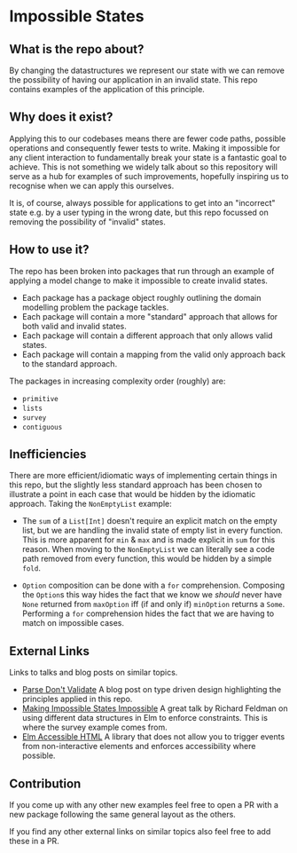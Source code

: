 # Impossible States

## What is the repo about?

By changing the datastructures we represent our state with we can remove the possibility of having our application in 
an invalid state. This repo contains examples of the application of this principle.

## Why does it exist?

Applying this to our codebases means there are fewer code paths, possible operations and consequently fewer tests to write.
Making it impossible for any client interaction to fundamentally break your state is a fantastic goal to achieve. This
is not something we widely talk about so this repository will serve as a hub for examples of such improvements, hopefully
inspiring us to recognise when we can apply this ourselves.

It is, of course, always possible for applications to get into an "incorrect" state e.g. by a user typing in the wrong
date, but this repo focussed on removing the possibility of "invalid" states. 

## How to use it?

The repo has been broken into packages that run through an example of applying a model change to make
it impossible to create invalid states.

- Each package has a package object roughly outlining the domain modelling problem the package tackles.
- Each package will contain a more "standard" approach that allows for both valid and invalid states.
- Each package will contain a different approach that only allows valid states.
- Each package will contain a mapping from the valid only approach back to the standard approach.

The packages in increasing complexity order (roughly) are:
- `primitive`
- `lists`
- `survey`
- `contiguous`

## Inefficiencies

There are more efficient/idiomatic ways of implementing certain things in this repo, but the slightly less standard approach
has been chosen to illustrate a point in each case that would be hidden by the idiomatic approach. Taking the `NonEmptyList` example:

- The `sum` of a `List[Int]` doesn't require an explicit match on the empty list, but we are handling the invalid state
of empty list in every function. This is more apparent for `min` & `max` and is made explicit in `sum` for this reason.
When moving to the `NonEmptyList` we can literally see a code path removed from every function, this would be hidden
by a simple `fold`.

- `Option` composition can be done with a `for` comprehension. Composing the `Option`s this way hides the fact that we know
we _should_ never have `None` returned from `maxOption` iff (if and only if) `minOption` returns a `Some`. Performing a 
`for` comprehension hides the fact that we are having to match on impossible cases.

## External Links

Links to talks and blog posts on similar topics.

- [Parse Don't Validate](https://lexi-lambda.github.io/blog/2019/11/05/parse-don-t-validate/) A blog post on type driven
 design highlighting the principles applied in this repo.
- [Making Impossible States Impossible](https://youtu.be/IcgmSRJHu_8) A great talk by Richard Feldman on using different 
data structures in Elm to enforce constraints. This is where the survey example comes from.
- [Elm Accessible HTML](https://github.com/tesk9/accessible-html) A library that does not allow you to trigger events from 
non-interactive elements and enforces accessibility where possible.

<!-- TODO more links -->

## Contribution

If you come up with any other new examples feel free to open a PR with a new package following
the same general layout as the others.

If you find any other external links on similar topics also feel free to add these in a PR.

